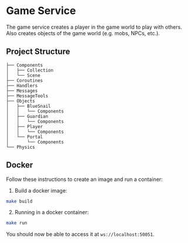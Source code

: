 # Game Service

The game service creates a player in the game world to play with others. Also creates objects of the game world (e.g. mobs, NPCs, etc.).

## Project Structure

```
├── Components
│   ├── Collection
│   └── Scene
├── Coroutines
├── Handlers
├── Messages
├── MessageTools
├── Objects
│   ├── BlueSnail
│   │   └── Components
│   ├── Guardian
│   │   └── Components
│   ├── Player
│   │   └── Components
│   └── Portal
│       └── Components
└── Physics
```

## Docker

Follow these instructions to create an image and run a container:

1. Build a docker image:

```bash
make build
```

2. Running in a docker container:

```bash
make run
```

You should now be able to access it at `ws://localhost:50051`.
